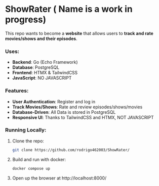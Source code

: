 # ShowRater ( Name is a work in progress)

This repo wants to become a **website** that allows users to **track and rate movies/shows and their episodes**.  

### Uses:
- **Backend**: Go (Echo Framework)
- **Database**: PostgreSQL
- **Frontend**: HTMX & TailwindCSS
- **JavaScript**: NO JAVASCRIPT

### Features:
- **User Authentication**: Register and log in
- **Track Movies/Shows**: Rate and review episodes/shows/movies
- **Database-Driven**: All Data is stored in PostgreSQL
- **Responsive UI**: Thanks to TailwindCSS and HTMX, NOT JAVASCRIPT

### Running Locally:
1. Clone the repo:
   ```bash
   git clone https://github.com/rodrigo462003/ShowRater/
2. Build and run with docker:
   ```bash
   docker compose up
3. Open up the browser at http://localhost:8000/
